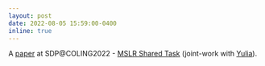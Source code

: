 ```yaml
---
layout: post
date: 2022-08-05 15:59:00-0400
inline: true
---
```


A [paper](https://arxiv.org/abs/2209.08698) at SDP@COLING2022 - [MSLR Shared Task](https://leaderboard.allenai.org/mslr-cochrane/submissions/public) (joint-work with [Yulia](https://scholar.google.com/citations?user=Ee3RxjUAAAAJ&hl=en&oi=ao)).
